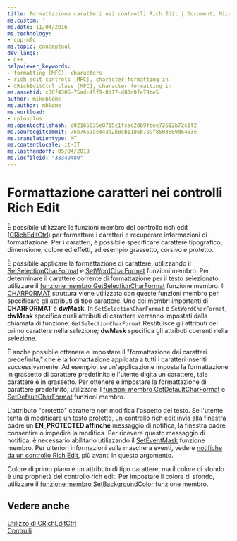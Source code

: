 ```yaml
---
title: Formattazione caratteri nei controlli Rich Edit | Documenti Microsoft
ms.custom: ''
ms.date: 11/04/2016
ms.technology:
- cpp-mfc
ms.topic: conceptual
dev_langs:
- C++
helpviewer_keywords:
- formatting [MFC], characters
- rich edit controls [MFC], character formatting in
- CRichEditCtrl class [MFC], character formatting in
ms.assetid: c80f4305-75ad-45f9-8d17-d83d0fe79be5
author: mikeblome
ms.author: mblome
ms.workload:
- cplusplus
ms.openlocfilehash: c02165635e8715c1fcac28b9fbee72612b72c1f2
ms.sourcegitcommit: 76b7653ae443a2b8eb1186b789f8503609d6453e
ms.translationtype: MT
ms.contentlocale: it-IT
ms.lasthandoff: 05/04/2018
ms.locfileid: "33349480"
---
```

# <a name="character-formatting-in-rich-edit-controls"></a>Formattazione caratteri nei controlli Rich Edit
È possibile utilizzare le funzioni membro del controllo rich edit ([CRichEditCtrl](../mfc/reference/cricheditctrl-class.md)) per formattare i caratteri e recuperare informazioni di formattazione. Per i caratteri, è possibile specificare carattere tipografico, dimensione, colore ed effetti, ad esempio grassetto, corsivo e protetto.  
  
 È possibile applicare la formattazione di carattere, utilizzando il [SetSelectionCharFormat](../mfc/reference/cricheditctrl-class.md#setselectioncharformat) e [SetWordCharFormat](../mfc/reference/cricheditctrl-class.md#setwordcharformat) funzioni membro. Per determinare il carattere corrente di formattazione per il testo selezionato, utilizzare il [funzione membro GetSelectionCharFormat](../mfc/reference/cricheditctrl-class.md#getselectioncharformat) funzione membro. Il [CHARFORMAT](http://msdn.microsoft.com/library/windows/desktop/bb787881) struttura viene utilizzata con queste funzioni membro per specificare gli attributi di tipo carattere. Uno dei membri importanti di **CHARFORMAT** è **dwMask**. In `SetSelectionCharFormat` e `SetWordCharFormat`, **dwMask** specifica quali attributi di carattere verranno impostati dalla chiamata di funzione. `GetSelectionCharFormat` Restituisce gli attributi del primo carattere nella selezione; **dwMask** specifica gli attributi coerenti nella selezione.  
  
 È anche possibile ottenere e impostare il "formattazione dei caratteri predefinita," che è la formattazione applicata a tutti i caratteri inseriti successivamente. Ad esempio, se un'applicazione imposta la formattazione in grassetto di carattere predefinito e l'utente digita un carattere, tale carattere è in grassetto. Per ottenere e impostare la formattazione di carattere predefinito, utilizzare il [funzioni membro GetDefaultCharFormat](../mfc/reference/cricheditctrl-class.md#getdefaultcharformat) e [SetDefaultCharFormat](../mfc/reference/cricheditctrl-class.md#setdefaultcharformat) funzioni membro.  
  
 L'attributo "protetto" carattere non modifica l'aspetto del testo. Se l'utente tenta di modificare un testo protetto, un controllo rich edit invia alla finestra padre un **EN_PROTECTED affinché** messaggio di notifica, la finestra padre consentire o impedire la modifica. Per ricevere questo messaggio di notifica, è necessario abilitarlo utilizzando il [SetEventMask](../mfc/reference/cricheditctrl-class.md#seteventmask) funzione membro. Per ulteriori informazioni sulla maschera eventi, vedere [notifiche da un controllo Rich Edit](../mfc/notifications-from-a-rich-edit-control.md), più avanti in questo argomento.  
  
 Colore di primo piano è un attributo di tipo carattere, ma il colore di sfondo è una proprietà del controllo rich edit. Per impostare il colore di sfondo, utilizzare il [funzione membro SetBackgroundColor](../mfc/reference/cricheditctrl-class.md#setbackgroundcolor) funzione membro.  
  
## <a name="see-also"></a>Vedere anche  
 [Utilizzo di CRichEditCtrl](../mfc/using-cricheditctrl.md)   
 [Controlli](../mfc/controls-mfc.md)

